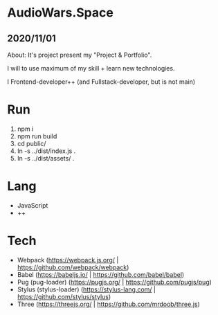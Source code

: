# AudioWars.Space

## 2020/11/01

About: It's project present my "Project & Portfolio".

I will to use maximum of my skill + learn new technologies.

I Frontend-developer++ (and Fullstack-developer, but is not main)


# Run

1. npm i
2. npm run build
3. cd public/
4. ln -s ../dist/index.js .
5. ln -s ../dist/assets/ .


# Lang

* JavaScript
* ++

# Tech

* Webpack (https://webpack.js.org/ | https://github.com/webpack/webpack)
* Babel (https://babeljs.io/ | https://github.com/babel/babel)
* Pug (pug-loader) (https://pugjs.org/ | https://github.com/pugjs/pug)
* Stylus (stylus-loader) (https://stylus-lang.com/ | https://github.com/stylus/stylus)
* Three (https://threejs.org/ | https://github.com/mrdoob/three.js)
